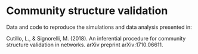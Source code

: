 # Community structure validation

Data and code to reproduce the simulations and data analysis presented in:

Cutillo, L., & Signorelli, M. (2018). An inferential procedure for community structure validation in networks. arXiv preprint arXiv:1710.06611.
